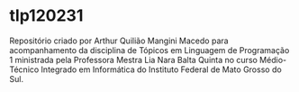 # tlp120231
Repositório criado por Arthur Quilião Mangini Macedo para acompanhamento da disciplina de
 Tópicos em Linguagem de Programação 1 ministrada pela Professora Mestra Lia Nara Balta Quinta
 no curso Médio-Técnico Integrado em Informática do Instituto Federal de Mato Grosso do Sul.
